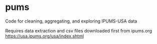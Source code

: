 # pums
Code for cleaning, aggregating, and exploring IPUMS-USA data

Requires data extraction and csv files downloaded first from ipums.org
https://usa.ipums.org/usa/index.shtml

